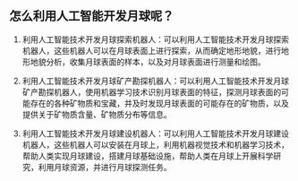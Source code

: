 ## 怎么利用人工智能开发月球呢？

1. 利用人工智能技术开发月球探索机器人：可以利用人工智能技术开发月球探索机器人，这些机器人可以在月球表面上进行探索，从而确定地形地貌，进行地形地貌分析，收集月球表面的样本，以及对月球表面进行测量和绘图。

2. 利用人工智能技术开发月球矿产勘探机器人：可以利用人工智能技术开发月球矿产勘探机器人，使用机器学习技术识别月球表面的特征，探测月球表面的可能存在的各种矿物质和宝藏，并及时发现月球表面的可能存在的矿物质，以及提供关于矿物质含量、矿物质分布等信息。

3. 利用人工智能技术开发月球建设机器人：可以利用人工智能技术开发月球建设机器人，这些机器人可以安装在月球上，利用机器视觉技术和机器学习技术，帮助人类实现月球建设，搭建月球基础设施，帮助人类在月球上开展科学研究，利用月球资源，并进行月球探测任务。
